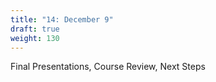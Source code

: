 ```yaml
---
title: "14: December 9"
draft: true
weight: 130
---
```

Final Presentations, Course Review, Next Steps